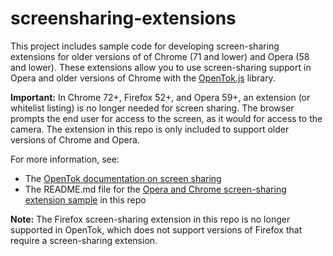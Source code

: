 screensharing-extensions
========================

This project includes sample code for developing screen-sharing extensions for older versions
of of Chrome (71 and lower) and Opera (58 and lower). These extensions allow you to use screen-sharing
support in Opera and older versions of Chrome with the [OpenTok.js][1] library.

**Important:** In Chrome 72+, Firefox 52+, and Opera 59+, an extension (or whitelist listing) is no longer
needed for screen sharing. The browser prompts the end user for access to the screen, as it would
for access to the camera. The extension in this repo is only included to support
older versions of Chrome and Opera.

For more information, see:

* The [OpenTok documentation on screen sharing][2]
* The README.md file for the [Opera and Chrome screen-sharing extension sample][3] in this repo

[1]: https://tokbox.com/opentok
[2]: https://tokbox.com/opentok/tutorials/screen-sharing/js/
[3]: chrome/ScreenSharing/README.md

**Note:** The Firefox screen-sharing extension in this repo is no longer supported in OpenTok,
which does not support versions of Firefox that require a screen-sharing extension.
